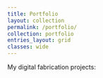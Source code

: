 ```yaml
---
title: Portfolio
layout: collection
permalink: /portfolio/
collection: portfolio
entries_layout: grid
classes: wide
---
```


My digital fabrication projects:



